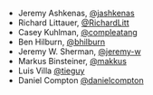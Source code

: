 - Jeremy Ashkenas, [@jashkenas](https://github.com/jashkenas)
- Richard Littauer, [@RichardLitt](https://github.com/RichardLitt)
- Casey Kuhlman, [@compleatang](https://github.com/compleatang)
- Ben Hilburn, [@bhilburn](https://github.com/bhilburn)
- Jeremy W. Sherman, [@jeremy-w](https://github.com/jeremy-w)
- Markus Binsteiner, [@makkus](https://github.com/makkus)
- Luis Villa [@tieguy](https://github.com/tieguy)
- Daniel Compton [@danielcompton](https://github.com/danielcompton)
